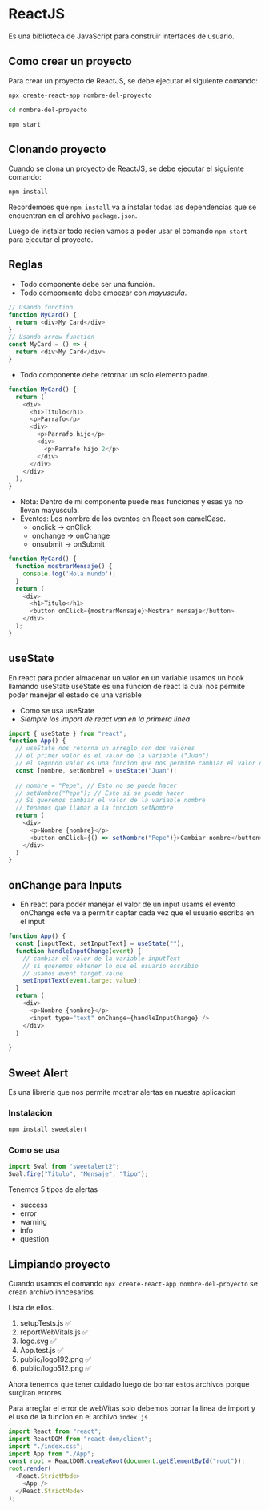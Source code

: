 # ReactJS

Es una biblioteca de JavaScript para construir interfaces de usuario.

## Como crear un proyecto

Para crear un proyecto de ReactJS, se debe ejecutar el siguiente comando:

```bash
npx create-react-app nombre-del-proyecto
```

```bash
cd nombre-del-proyecto
```

```bash
npm start
```

## Clonando proyecto

Cuando se clona un proyecto de ReactJS, se debe ejecutar el siguiente comando:

```bash
npm install
```

Recordemoes que `npm install` va a instalar todas las dependencias que se encuentran en el archivo `package.json`.

Luego de instalar todo recien vamos a poder usar el comando `npm start` para ejecutar el proyecto.

## Reglas

- Todo componente debe ser una función.
- Todo compomente debe empezar con *mayuscula*.

```js
// Usando function
function MyCard() {
  return <div>My Card</div>
}
// Usando arrow function
const MyCard = () => {
  return <div>My Card</div>
}
```

- Todo componente debe retornar un solo elemento padre.

```js
function MyCard() {
  return (
    <div>
      <h1>Titulo</h1>
      <p>Parrafo</p>
      <div>
        <p>Parrafo hijo</p>
        <div>
          <p>Parrafo hijo 2</p>
        </div>
      </div>
    </div>
  );
}
```

- Nota: Dentro de mi componente puede mas funciones y esas ya no llevan mayuscula.
- Eventos: Los nombre de los eventos en React son camelCase.
  - onclick -> onClick
  - onchange -> onChange
  - onsubmit -> onSubmit

```js
function MyCard() {
  function mostrarMensaje() {
    console.log('Hola mundo');
  }
  return (
    <div>
      <h1>Titulo</h1>
      <button onClick={mostrarMensaje}>Mostrar mensaje</button>
    </div>
  );
}
```

## useState

En react para poder almacenar un valor en un variable
usamos un hook llamando useState
useState es una funcion de react la cual nos permite poder
manejar el estado de una variable

- Como se usa useState
- *Siempre los import de react van en la primera linea*

```js
import { useState } from "react";
function App() {
  // useState nos retorna un arreglo con dos valores
  // el primer valor es el valor de la variable ("Juan")
  // el segundo valor es una funcion que nos permite cambiar el valor de la variable
  const [nombre, setNombre] = useState("Juan");
  
  // nombre = "Pepe"; // Esto no se puede hacer
  // setNombre("Pepe"); // Esto si se puede hacer
  // Si queremos cambiar el valor de la variable nombre
  // tenemos que llamar a la funcion setNombre
  return (
    <div>
      <p>Nombre {nombre}</p>
      <button onClick={() => setNombre("Pepe")}>Cambiar nombre</button>
    </div>
  )
}
```

## onChange para Inputs

- En react para poder manejar el valor de un input usams el evento onChange
este va a permitir captar cada vez que el usuario escriba en el input

```js
function App() {
  const [inputText, setInputText] = useState("");
  function handleInputChange(event) {
    // cambiar el valor de la variable inputText
    // si queremos obtener lo que el usuario escribio
    // usamos event.target.value
    setInputText(event.target.value);
  }
  return (
    <div>
      <p>Nombre {nombre}</p>
      <input type="text" onChange={handleInputChange} />
    </div>
  )
  
}
```

## Sweet Alert

Es una libreria que nos permite mostrar alertas en nuestra aplicacion

### Instalacion

```bash
npm install sweetalert
```

### Como se usa

```js
import Swal from "sweetalert2";
Swal.fire("Titulo", "Mensaje", "Tipo");
```

Tenemos 5 tipos de alertas

- success
- error
- warning
- info
- question

## Limpiando proyecto

Cuando usamos el comando `npx create-react-app nombre-del-proyecto` se crean archivo inncesarios

Lista de ellos.

1. setupTests.js ✅
2. reportWebVitals.js ✅
3. logo.svg ✅
4. App.test.js ✅
5. public/logo192.png ✅
6. public/logo512.png ✅

Ahora tenemos que tener cuidado luego de borrar estos archivos porque surgiran errores.

Para arreglar el error de webVitas solo debemos borrar la linea de import y el uso de la funcion en el archivo `index.js`

```js
import React from "react";
import ReactDOM from "react-dom/client";
import "./index.css";
import App from "./App";
const root = ReactDOM.createRoot(document.getElementById("root"));
root.render(
  <React.StrictMode>
    <App />
  </React.StrictMode>
);
```